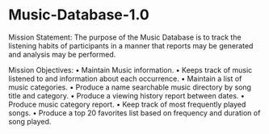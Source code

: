 # Music-Database-1.0
Mission Statement:
The purpose of the Music Database is to track the listening habits of participants in a manner that reports may be generated and analysis may be performed.

Mission Objectives:
•	Maintain Music information.
•	Keeps track of music listened to and information about each occurrence.
•	Maintain a list of music categories.
•	Produce a name searchable music directory by song title and category.
•	Produce a viewing history report between dates.
•	Produce music category report.
•	Keep track of most frequently played songs.
•	Produce a top 20 favorites list based on frequency and duration of song played. 
